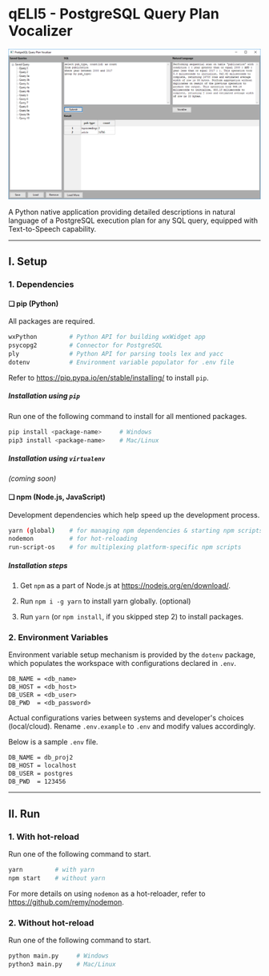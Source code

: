 # qELI5 - PostgreSQL Query Plan Vocalizer
![screenshot](screenshot.png)

A Python native application providing detailed descriptions in natural language of a PostgreSQL execution plan for any SQL query, equipped with Text-to-Speech capability.

------
## I. Setup
### 1. Dependencies
#### ❏ pip (Python)
All packages are required.
```bash
wxPython         # Python API for building wxWidget app
psycopg2         # Connector for PostgreSQL
ply              # Python API for parsing tools lex and yacc
dotenv           # Environment variable populator for .env file
```
Refer to https://pip.pypa.io/en/stable/installing/ to install `pip`.
##### Installation using `pip`
Run one of the following command to install for all mentioned packages.
```bash
pip install <package-name>     # Windows
pip3 install <package-name>    # Mac/Linux
```
##### Installation using `virtualenv`
*(coming soon)*
#### ❏ npm (Node.js, JavaScript)
Development dependencies which help speed up the development process.
```bash
yarn (global)    # for managing npm dependencies & starting npm scripts
nodemon          # for hot-reloading
run-script-os    # for multiplexing platform-specific npm scripts
```
##### Installation steps
1. Get `npm` as a part of Node.js at https://nodejs.org/en/download/.

2. Run `npm i -g yarn` to install yarn globally. (optional)

3. Run `yarn` (or `npm install`, if you skipped step 2) to install packages.

### 2. Environment Variables
Environment variable setup mechanism is provided by the `dotenv` package, which populates the workspace with configurations declared in `.env`.
```
DB_NAME = <db_name>
DB_HOST = <db_host>
DB_USER = <db_user>
DB_PWD  = <db_password>
```
Actual configurations varies between systems and developer's choices (local/cloud). Rename `.env.example` to `.env` and modify values accordingly.

Below is a sample `.env` file.
```
DB_NAME = db_proj2
DB_HOST = localhost
DB_USER = postgres
DB_PWD  = 123456
```

------
## II. Run
### 1. With hot-reload
Run one of the following command to start.
```bash
yarn         # with yarn
npm start    # without yarn
```
For more details on using `nodemon` as a hot-reloader, refer to https://github.com/remy/nodemon.
### 2. Without  hot-reload
Run one of the following command to start.
```bash
python main.py     # Windows
python3 main.py    # Mac/Linux
```